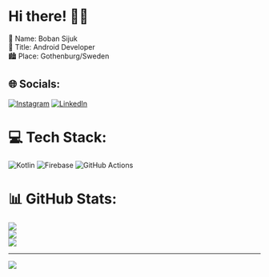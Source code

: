 # Hi there! 👋🏼
👨 Name:   Boban Sijuk<br>📲 Title:       Android Developer<br>🏙️ Place:    Gothenburg/Sweden


## 🌐 Socials:
[![Instagram](https://img.shields.io/badge/Instagram-%23E4405F.svg?logo=Instagram&logoColor=white)](https://instagram.com/bbn_sijuk) [![LinkedIn](https://img.shields.io/badge/LinkedIn-%230077B5.svg?logo=linkedin&logoColor=white)](https://linkedin.com/in/www.linkedin.com/in/bobansijuk) 

# 💻 Tech Stack:
![Kotlin](https://img.shields.io/badge/kotlin-%237F52FF.svg?style=for-the-badge&logo=kotlin&logoColor=white) ![Firebase](https://img.shields.io/badge/firebase-%23039BE5.svg?style=for-the-badge&logo=firebase) ![GitHub Actions](https://img.shields.io/badge/github%20actions-%232671E5.svg?style=for-the-badge&logo=githubactions&logoColor=white)
# 📊 GitHub Stats:
![](https://github-readme-stats.vercel.app/api?username=Boki91&theme=tokyonight&hide_border=false&include_all_commits=false&count_private=false)<br/>
![](https://github-readme-streak-stats.herokuapp.com/?user=Boki91&theme=tokyonight&hide_border=false)<br/>
![](https://github-readme-stats.vercel.app/api/top-langs/?username=Boki91&theme=tokyonight&hide_border=false&include_all_commits=false&count_private=false&layout=compact)

---
[![](https://visitcount.itsvg.in/api?id=Boki91&icon=0&color=0)](https://visitcount.itsvg.in)

<!-- Proudly created with GPRM ( https://gprm.itsvg.in ) -->
